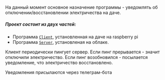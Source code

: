 На данный момент основное назначение программы - уведомлять об отключении/восстановлении электричества на даче.

##### Проект состоит из двух частей:

* Программа [`Client`](https://github.com/SevyConst/Dacha/tree/master/Client), установленная на даче на raspberry pi
* Программа [`Server`](https://github.com/SevyConst/Dacha/tree/master/Server), установленая на облаке.

Клиент периодически пингует сервер. Если пинг прерывается - значит отключили электричество. Если пинг возобновился - посылается уведомление, что электричество восстановлено.

Уведомления присылаются через телеграм-бота
